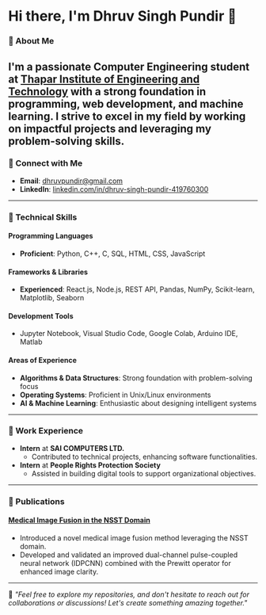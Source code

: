 # Hi there, I'm Dhruv Singh Pundir 👋


### 🌟 About Me
I'm a passionate **Computer Engineering** student at [Thapar Institute of Engineering and Technology](https://www.thapar.edu/) with a strong foundation in programming, web development, and machine learning. I strive to excel in my field by working on impactful projects and leveraging my problem-solving skills.
---

### 🔗 Connect with Me
- **Email**: [dhruvpundir@gmail.com](mailto:dhruvpundir@gmail.com) 
- **LinkedIn**: [linkedin.com/in/dhruv-singh-pundir-419760300](https://linkedin.com/in/dhruv-singh-pundir-419760300)


---

### 🚀 Technical Skills
#### Programming Languages
- **Proficient**: Python, C++, C, SQL, HTML, CSS, JavaScript

#### Frameworks & Libraries
- **Experienced**: React.js, Node.js, REST API, Pandas, NumPy, Scikit-learn, Matplotlib, Seaborn

#### Development Tools
- Jupyter Notebook, Visual Studio Code, Google Colab, Arduino IDE, Matlab

#### Areas of Experience
- **Algorithms & Data Structures**: Strong foundation with problem-solving focus
- **Operating Systems**: Proficient in Unix/Linux environments
- **AI & Machine Learning**: Enthusiastic about designing intelligent systems

---

### 💼 Work Experience
- **Intern** at **SAI COMPUTERS LTD.**
  - Contributed to technical projects, enhancing software functionalities.
- **Intern** at **People Rights Protection Society**
  - Assisted in building digital tools to support organizational objectives.

---


### 📜 Publications
#### [Medical Image Fusion in the NSST Domain](https://doi.org/placeholder)
- Introduced a novel medical image fusion method leveraging the NSST domain.
- Developed and validated an improved dual-channel pulse-coupled neural network (IDPCNN) combined with the Prewitt operator for enhanced image clarity.

---



📌 *"Feel free to explore my repositories, and don't hesitate to reach out for collaborations or discussions! Let's create something amazing together."*
